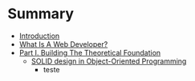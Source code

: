 # Summary

* [Introduction](README.md)
* [What Is A Web Developer?](what_is_a_web_developer.md)
* [Part I. Building The Theoretical Foundation](part1/README.md)
   * [SOLID design in Object-Oriented Programming](part1/object-oriented_programming_in_c.md)
       * teste

